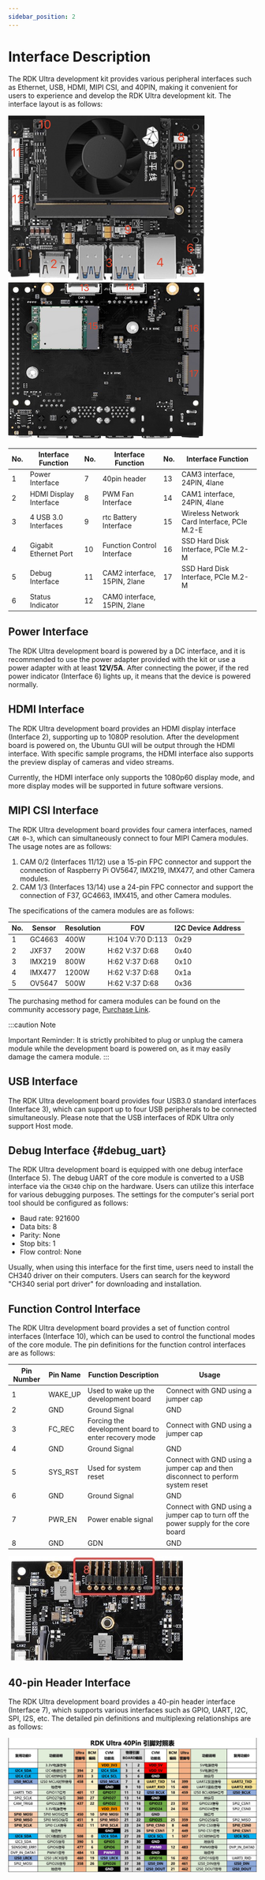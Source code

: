 ```yaml
---
sidebar_position: 2
---
```

# Interface Description

The RDK Ultra development kit provides various peripheral interfaces such as Ethernet, USB, HDMI, MIPI CSI, and 40PIN, making it convenient for users to experience and develop the RDK Ultra development kit. The interface layout is as follows:

![image-carrier-board1](./image/rdk_ultra/image-rdk-ultra-interface1.jpg)
![image-carrier-board2](./image/rdk_ultra/image-rdk-ultra-interface2.jpg) 

| No.  | Interface Function | No.  | Interface Function        | No.  | Interface Function       |
| ---- | ----------------- | ---- | ----------------------- | ---- | ---------------------- |
| 1    | Power Interface        | 7    | 40pin header                     | 13   | CAM3 interface, 24PIN, 4lane     |
| 2    | HDMI Display Interface        | 8    | PWM Fan Interface                    | 14   | CAM1 interface, 24PIN, 4lane       |
| 3    | 4 USB 3.0 Interfaces   | 9    | rtc Battery Interface                        | 15   | Wireless Network Card Interface, PCIe M.2-E    |
| 4    | Gigabit Ethernet Port     | 10   |  Function Control Interface                      | 16   | SSD Hard Disk Interface, PCIe M.2-M     |
| 5    | Debug Interface         | 11   | CAM2 interface, 15PIN, 2lane            | 17   | SSD Hard Disk Interface, PCIe M.2-M        |
| 6    | Status Indicator       | 12   | CAM0 interface, 15PIN, 2lane             |  |  |

## Power Interface

The RDK Ultra development board is powered by a DC interface, and it is recommended to use the power adapter provided with the kit or use a power adapter with at least **12V/5A**. After connecting the power, if the red power indicator (Interface 6) lights up, it means that the device is powered normally.

## HDMI Interface

The RDK Ultra development board provides an HDMI display interface (Interface 2), supporting up to 1080P resolution. After the development board is powered on, the Ubuntu GUI will be output through the HDMI interface. With specific sample programs, the HDMI interface also supports the preview display of cameras and video streams.

Currently, the HDMI interface only supports the 1080p60 display mode, and more display modes will be supported in future software versions.

## MIPI CSI Interface

The RDK Ultra development board provides four camera interfaces, named `CAM 0~3`, which can simultaneously connect to four MIPI Camera modules. The usage notes are as follows:

1. CAM 0/2 (Interfaces 11/12) use a 15-pin FPC connector and support the connection of Raspberry Pi OV5647, IMX219, IMX477, and other Camera modules.
2. CAM 1/3 (Interfaces 13/14) use a 24-pin FPC connector and support the connection of F37, GC4663, IMX415, and other Camera modules.

The specifications of the camera modules are as follows:

| No.  | Sensor | Resolution | FOV              | I2C Device Address |
| ---- | ------ | ------ | ---------------- | ------------ |
| 1    | GC4663 | 400W   | H:104 V:70 D:113 | 0x29         |
| 2    | JXF37  | 200W   | H:62  V:37 D:68  | 0x40         |
| 3    | IMX219 | 800W   | H:62  V:37 D:68  | 0x10         |
| 4    | IMX477 | 1200W  | H:62  V:37 D:68  | 0x1a         |
| 5    | OV5647 | 500W   | H:62  V:37 D:68  | 0x36         |

The purchasing method for camera modules can be found on the community accessory page, [Purchase Link](https://developer.horizon.cc/accessory).

:::caution Note

Important Reminder: It is strictly prohibited to plug or unplug the camera module while the development board is powered on, as it may easily damage the camera module.
:::

## USB Interface

The RDK Ultra development board provides four USB3.0 standard interfaces (Interface 3), which can support up to four USB peripherals to be connected simultaneously. Please note that the USB interfaces of RDK Ultra only support Host mode.

## Debug Interface {#debug_uart}

The RDK Ultra development board is equipped with one debug interface (Interface 5). The debug UART of the core module is converted to a USB interface via the `CH340` chip on the hardware. Users can utilize this interface for various debugging purposes. The settings for the computer's serial port tool should be configured as follows:

- Baud rate: 921600
- Data bits: 8
- Parity: None
- Stop bits: 1
- Flow control: None

Usually, when using this interface for the first time, users need to install the CH340 driver on their computers. Users can search for the keyword "CH340 serial port driver" for downloading and installation.

## Function Control Interface

The RDK Ultra development board provides a set of function control interfaces (Interface 10), which can be used to control the functional modes of the core module. The pin definitions for the function control interfaces are as follows:

| Pin Number | Pin Name | Function Description | Usage |
| ------ | -------- | ------------------------------ | ----------------------------------- |
| 1      | WAKE_UP  | Used to wake up the development board                 | Connect with GND using a jumper cap                      |
| 2      | GND      | Ground Signal                        | GND                                     |
| 3      | FC_REC   | Forcing the development board to enter recovery mode      | Connect with GND using a jumper cap                     |
| 4      | GND      | Ground Signal                        |  GND                                    |
| 5      | SYS_RST  | Used for system reset                   | Connect with GND using a jumper cap and then disconnect to perform system reset        |
| 6      | GND      | Ground Signal                        | GND                                      |
| 7      | PWR_EN   | Power enable signal                   | Connect with GND using a jumper cap to turn off the power supply for the core board        |
| 8      | GND      | GDN                          | GND                                 |

![image-carrier-board-control-pin1](./image/rdk_ultra/image-rdk-ultra-interface-control.jpg)  

## 40-pin Header Interface

The RDK Ultra development board provides a 40-pin header interface (Interface 7), which supports various interfaces such as GPIO, UART, I2C, SPI, I2S, etc. The detailed pin definitions and multiplexing relationships are as follows:

![image-40pin-header](./image/rdk_ultra/image-interface-40pin.jpg)